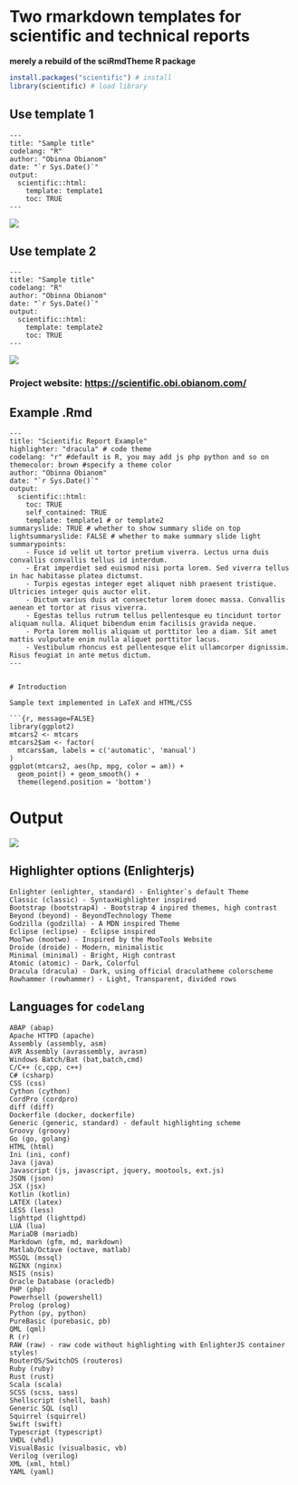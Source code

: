 # Two rmarkdown templates for scientific and technical reports
__merely a rebuild of the sciRmdTheme R package__

```r
install.packages("scientific") # install
library(scientific) # load library
```

## Use template 1

```
---
title: "Sample title"
codelang: "R" 
author: "Obinna Obianom"
date: "`r Sys.Date()`"
output:
  scientific::html: 
    template: template1
    toc: TRUE 
---

```
![](https://scientific.obi.obianom.com/screenshot/template1.jpg)


## Use template 2

```
---
title: "Sample title"
codelang: "R" 
author: "Obinna Obianom"
date: "`r Sys.Date()`"
output:
  scientific::html: 
    template: template2
    toc: TRUE 
---

```
![](https://scientific.obi.obianom.com/screenshot/template2.jpg)

### Project website: https://scientific.obi.obianom.com/

## Example .Rmd
```
---
title: "Scientific Report Example"
highlighter: "dracula" # code theme
codelang: "r" #default is R, you may add js php python and so on
themecolor: brown #specify a theme color
author: "Obinna Obianom"
date: "`r Sys.Date()`"
output:
  scientific::html: 
    toc: TRUE
    self_contained: TRUE
    template: template1 # or template2
summaryslide: TRUE # whether to show summary slide on top
lightsummaryslide: FALSE # whether to make summary slide light
summarypoints:
    - Fusce id velit ut tortor pretium viverra. Lectus urna duis convallis convallis tellus id interdum. 
    - Erat imperdiet sed euismod nisi porta lorem. Sed viverra tellus in hac habitasse platea dictumst. 
    - Turpis egestas integer eget aliquet nibh praesent tristique. Ultricies integer quis auctor elit. 
    - Dictum varius duis at consectetur lorem donec massa. Convallis aenean et tortor at risus viverra. 
    - Egestas tellus rutrum tellus pellentesque eu tincidunt tortor aliquam nulla. Aliquet bibendum enim facilisis gravida neque. 
    - Porta lorem mollis aliquam ut porttitor leo a diam. Sit amet mattis vulputate enim nulla aliquet porttitor lacus. 
    - Vestibulum rhoncus est pellentesque elit ullamcorper dignissim. Risus feugiat in ante metus dictum. 
---


# Introduction

Sample text implemented in LaTeX and HTML/CSS

```{r, message=FALSE}
library(ggplot2)
mtcars2 <- mtcars
mtcars2$am <- factor(
  mtcars$am, labels = c('automatic', 'manual')
)
ggplot(mtcars2, aes(hp, mpg, color = am)) +
  geom_point() + geom_smooth() +
  theme(legend.position = 'bottom')
```

# Output

![](https://scientific.obi.obianom.com/screenshot/scientificscreenshot2.png)



## Highlighter options (Enlighterjs)

```{r}
Enlighter (enlighter, standard) - Enlighter`s default Theme
Classic (classic) - SyntaxHighlighter inspired
Bootstrap (bootstrap4) - Bootstrap 4 inpired themes, high contrast
Beyond (beyond) - BeyondTechnology Theme
Godzilla (godzilla) - A MDN inspired Theme
Eclipse (eclipse) - Eclipse inspired
MooTwo (mootwo) - Inspired by the MooTools Website
Droide (droide) - Modern, minimalistic
Minimal (minimal) - Bright, High contrast
Atomic (atomic) - Dark, Colorful
Dracula (dracula) - Dark, using official draculatheme colorscheme
Rowhammer (rowhammer) - Light, Transparent, divided rows
```

## Languages for `codelang`
```
ABAP (abap)
Apache HTTPD (apache)
Assembly (assembly, asm)
AVR Assembly (avrassembly, avrasm)
Windows Batch/Bat (bat,batch,cmd)
C/C++ (c,cpp, c++)
C# (csharp)
CSS (css)
Cython (cython)
CordPro (cordpro)
diff (diff)
Dockerfile (docker, dockerfile)
Generic (generic, standard) - default highlighting scheme
Groovy (groovy)
Go (go, golang)
HTML (html)
Ini (ini, conf)
Java (java)
Javascript (js, javascript, jquery, mootools, ext.js)
JSON (json)
JSX (jsx)
Kotlin (kotlin)
LATEX (latex)
LESS (less)
lighttpd (lighttpd)
LUA (lua)
MariaDB (mariadb)
Markdown (gfm, md, markdown)
Matlab/Octave (octave, matlab)
MSSQL (mssql)
NGINX (nginx)
NSIS (nsis)
Oracle Database (oracledb)
PHP (php)
Powerhsell (powershell)
Prolog (prolog)
Python (py, python)
PureBasic (purebasic, pb)
QML (qml)
R (r)
RAW (raw) - raw code without highlighting with EnlighterJS container styles!
RouterOS/SwitchOS (routeros)
Ruby (ruby)
Rust (rust)
Scala (scala)
SCSS (scss, sass)
Shellscript (shell, bash)
Generic SQL (sql)
Squirrel (squirrel)
Swift (swift)
Typescript (typescript)
VHDL (vhdl)
VisualBasic (visualbasic, vb)
Verilog (verilog)
XML (xml, html)
YAML (yaml)
```
